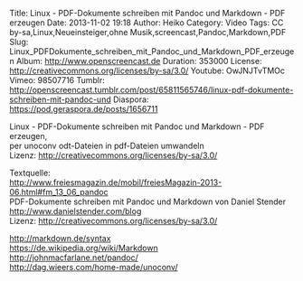 Title: Linux - PDF-Dokumente schreiben mit Pandoc und Markdown - PDF erzeugen
Date: 2013-11-02 19:18
Author: Heiko
Category: Video
Tags: CC by-sa,Linux,Neueinsteiger,ohne Musik,screencast,Pandoc,Markdown,PDF
Slug: Linux_PDFDokumente_schreiben_mit_Pandoc_und_Markdown_PDF_erzeugen
Album: http://www.openscreencast.de
Duration: 353000
License: http://creativecommons.org/licenses/by-sa/3.0/
Youtube: OwJNJTvTMOc
Vimeo: 98507716
Tumblr: http://openscreencast.tumblr.com/post/65811565746/linux-pdf-dokumente-schreiben-mit-pandoc-und
Diaspora: https://pod.geraspora.de/posts/1656711

Linux - PDF-Dokumente schreiben mit Pandoc und Markdown - PDF erzeugen,  
per unoconv odt-Dateien in pdf-Dateien umwandeln  
Lizenz: <http://creativecommons.org/licenses/by-sa/3.0/>  
  
Textquelle:  
<http://www.freiesmagazin.de/mobil/freiesMagazin-2013-06.html#fm_13_06_pandoc>  
PDF-Dokumente schreiben mit Pandoc und Markdown von Daniel Stender
<http://www.danielstender.com/blog>  
Lizenz: <http://creativecommons.org/licenses/by-sa/3.0/>  
  
<http://markdown.de/syntax>  
<https://de.wikipedia.org/wiki/Markdown>  
<http://johnmacfarlane.net/pandoc/>  
<http://dag.wieers.com/home-made/unoconv/>

